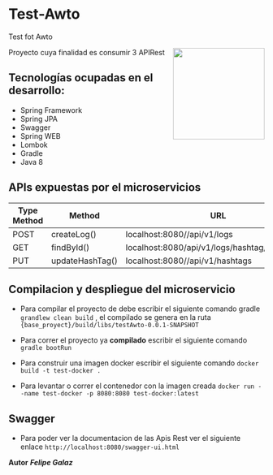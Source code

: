 # Test-Awto
Test fot Awto

<a href="https://google.cl/"><img src="https://www.awto.cl/static/53fc5fd369ccc836745d0dd412055cf1/143f4/logo-awto-color.png" width="180px" align="right" /></a>

Proyecto cuya finalidad es consumir 3 APIRest

## Tecnologías ocupadas en el desarrollo:

* Spring Framework 
* Spring JPA
* Swagger
* Spring WEB
* Lombok
* Gradle
* Java 8


## APIs expuestas por el microservicios 

| Type Method   | Method        | URL  |
| ------------- | ------------- | ---- |
| POST          | createLog()   | localhost:8080//api/v1/logs|
| GET           | findById()    | localhost:8080/api/v1/logs/hashtag/{hashtagId} |
| PUT           | updateHashTag()  | localhost:8080//api/v1/hashtags


## Compilacion y despliegue del microservicio

* Para compilar el proyecto de debe escribir el siguiente comando gradle `grandlew clean build` , el compilado se genera en la ruta `{base_proyect}/build/libs/testAwto-0.0.1-SNAPSHOT`

* Para correr el proyecto ya **compilado** escribir el siguiente comando `gradle bootRun`

* Para construir una imagen docker escribir el siguiente comando `docker build -t test-docker .`

* Para levantar o correr el contenedor con la imagen creada `docker run --name test-docker -p 8080:8080 test-docker:latest`


## Swagger

* Para poder ver la documentacion de las Apis Rest ver el siguiente enlace `http://localhost:8080/swagger-ui.html`


**Autor**
***Felipe Galaz***





